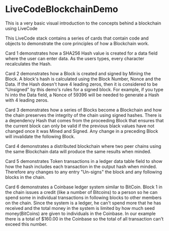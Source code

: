 # LiveCodeBlockchainDemo
This is a very basic visual introduction to the concepts behind a blockchain using LiveCode

This LiveCode stack contains a series of cards that contain code and objects to demonstrate the core principles of how a Blockchain work.

Card 1 demonstrates how a SHA256 Hash value is created for a data field where the user can enter data. As the users types, every character recalculates the Hash.

Card 2 demonstrates how a Block is created and signed by Mining the Block. A block's hash is calculated using the Block Number, Nonce and the Data. If the Hash doesn't have 4 leading zeros, then it is considered to be "Unsigned" by this demo's rules for a signed block. For example, if you type hi into the Data field, a Nonce of 59396 will be needed to generate a Hash with 4 leading zeros.

Card 3 demonstrates how a series of Blocks become a Blockchain and how the chain preserves the integrity of the chain using signed hashes. There is a dependency Hash that comes from the proceeding Block that ensures that the current block can only be valid if the previous black values have not changed once it was Mined and Signed. Any change in a preceding Block will invalidate the following Block.

Card 4 demonstrates a distributed blockchain where two peer chains using the same Blockchain data will produce the same results when minded.

Card 5 demonstrates Token transactions in a ledger data table field to show how the hash includes each transaction in the output hash when minded. Therefore any changes to any entry "Un-signs" the block and any following blocks in the chain.

Card 6 demonstrates a Coinbase ledger system similar to BitCoin. Block 1 in the chain issues a credit (like a number of Bitcoins) to a person so he can spend some in individual transactions in following blocks to other members on the chain. Since the system is a ledger, he can't spend more that he has received and the total money in the system is limited by how much seed money(BitCoins) are given to individuals in the Coinbase. In our example there is a total of $160.00 in the Coinbase so the total of all transaction can't exceed this number.
